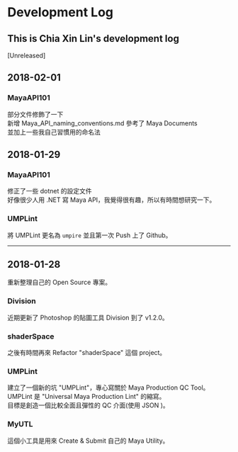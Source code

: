 # Development Log

## This is Chia Xin Lin's development log

[Unreleased]

## 2018-02-01

### MayaAPI101

部分文件修飾了一下</br>
新增 Maya_API_naming_conventions.md 參考了 Maya Documents</br>
並加上一些我自己習慣用的命名法

## 2018-01-29

### MayaAPI101

修正了一些 dotnet 的設定文件</br>
好像很少人用 .NET 寫 Maya API，我覺得很有趣，所以有時間想研究一下。

### UMPLint

將 UMPLint 更名為 `umpire` 並且第一次 Push 上了 Github。

---

## 2018-01-28

重新整理自己的 Open Source 專案。</br>

### Division

近期更新了 Photoshop 的貼圖工具 Division 到了 v1.2.0。</br>

### shaderSpace

之後有時間再來 Refactor "shaderSpace" 這個 project。</br>

### UMPLint

建立了一個新的坑 "UMPLint"，專心寫關於 Maya Production QC Tool。</br>
UMPLint 是 "Universal Maya Production Lint" 的縮寫。</br>
目標是創造一個比較全面且彈性的 QC 介面(使用 JSON )。</br>

### MyUTL

這個小工具是用來 Create & Submit 自己的 Maya Utility。</br>